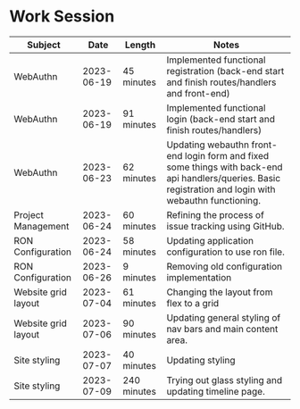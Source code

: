 # Work Session

| Subject |  Date | Length | Notes |
|---|---|---|---|
| WebAuthn |2023-06-19| 45 minutes | Implemented functional registration (back-end start and finish routes/handlers and front-end) |
| WebAuthn |2023-06-19| 91 minutes | Implemented functional login (back-end start and finish routes/handlers) |
| WebAuthn |2023-06-23| 62 minutes | Updating webauthn front-end login form and fixed some things with back-end api handlers/queries. Basic registration and login with webauthn functioning. |
| Project Management |2023-06-24| 60 minutes | Refining the process of issue tracking using GitHub. |
| RON Configuration |2023-06-24| 58 minutes | Updating application configuration to use ron file. |
| RON Configuration |2023-06-26| 9 minutes | Removing old configuration implementation |
| Website grid layout |2023-07-04| 61 minutes | Changing the layout from flex to a grid |
| Website grid layout |2023-07-06| 90 minutes | Updating general styling of nav bars and main content area. |
| Site styling |2023-07-07| 40 minutes | Updating styling |
| Site styling |2023-07-09| 240 minutes | Trying out glass styling and updating timeline page. |

